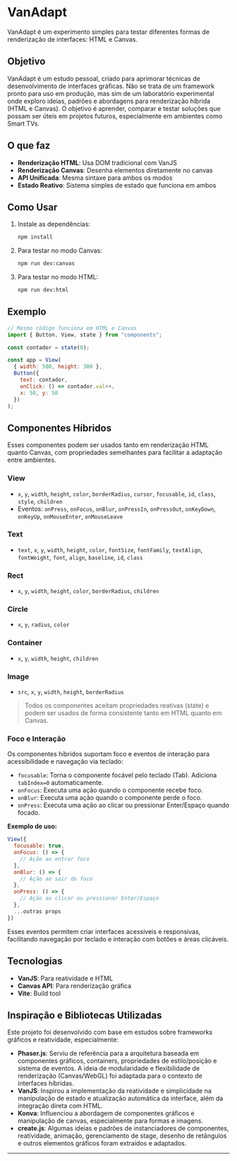 # VanAdapt

VanAdapt é um experimento simples para testar diferentes formas de renderização de interfaces: HTML e Canvas.

## Objetivo

VanAdapt é um estudo pessoal, criado para aprimorar técnicas de desenvolvimento de interfaces gráficas. Não se trata de um framework pronto para uso em produção, mas sim de um laboratório experimental onde exploro ideias, padrões e abordagens para renderização híbrida (HTML e Canvas). O objetivo é aprender, comparar e testar soluções que possam ser úteis em projetos futuros, especialmente em ambientes como Smart TVs.


## O que faz

- **Renderização HTML**: Usa DOM tradicional com VanJS
- **Renderização Canvas**: Desenha elementos diretamente no canvas
- **API Unificada**: Mesma sintaxe para ambos os modos
- **Estado Reativo**: Sistema simples de estado que funciona em ambos

## Como Usar

1. Instale as dependências:
   ```bash
   npm install
   ```

2. Para testar no modo Canvas:
   ```bash
   npm run dev:canvas
   ```

3. Para testar no modo HTML:
   ```bash
   npm run dev:html
   ```

## Exemplo

```javascript
// Mesmo código funciona em HTML e Canvas
import { Button, View, state } from "components";

const contador = state(0);

const app = View(
  { width: 500, height: 300 },
  Button({
    text: contador,
    onClick: () => contador.val++,
    x: 50, y: 50
  })
);
```

## Componentes Híbridos

Esses componentes podem ser usados tanto em renderização HTML quanto Canvas, com propriedades semelhantes para facilitar a adaptação entre ambientes.

### View
- `x`, `y`, `width`, `height`, `color`, `borderRadius`, `cursor`, `focusable`, `id`, `class`, `style`, `children`
- Eventos: `onPress`, `onFocus`, `onBlur`, `onPressIn`, `onPressOut`, `onKeyDown`, `onKeyUp`, `onMouseEnter`, `onMouseLeave`

### Text
- `text`, `x`, `y`, `width`, `height`, `color`, `fontSize`, `fontFamily`, `textAlign`, `fontWeight`, `font`, `align`, `baseline`, `id`, `class`

### Rect
- `x`, `y`, `width`, `height`, `color`, `borderRadius`, `children`

### Circle
- `x`, `y`, `radius`, `color`

### Container
- `x`, `y`, `width`, `height`, `children`

### Image
- `src`, `x`, `y`, `width`, `height`, `borderRadius`

> Todos os componentes aceitam propriedades reativas (state) e podem ser usados de forma consistente tanto em HTML quanto em Canvas.

### Foco e Interação

Os componentes híbridos suportam foco e eventos de interação para acessibilidade e navegação via teclado:

- `focusable`: Torna o componente focável pelo teclado (Tab). Adiciona `tabIndex=0` automaticamente.
- `onFocus`: Executa uma ação quando o componente recebe foco.
- `onBlur`: Executa uma ação quando o componente perde o foco.
- `onPress`: Executa uma ação ao clicar ou pressionar Enter/Espaço quando focado.

**Exemplo de uso:**
```js
View({
  focusable: true,
  onFocus: () => {
    // Ação ao entrar foco
  },
  onBlur: () => {
    // Ação ao sair do foco
  },
  onPress: () => {
    // Ação ao clicar ou pressionar Enter/Espaço
  },
  ...outras props
})
```

Esses eventos permitem criar interfaces acessíveis e responsivas, facilitando navegação por teclado e interação com botões e áreas clicáveis.

## Tecnologias

- **VanJS**: Para reatividade e HTML
- **Canvas API**: Para renderização gráfica
- **Vite**: Build tool

## Inspiração e Bibliotecas Utilizadas

Este projeto foi desenvolvido com base em estudos sobre frameworks gráficos e reatividade, especialmente:

- **Phaser.js**: Serviu de referência para a arquitetura baseada em componentes gráficos, containers, propriedades de estilo/posição e sistema de eventos. A ideia de modularidade e flexibilidade de renderização (Canvas/WebGL) foi adaptada para o contexto de interfaces híbridas.
- **VanJS**: Inspirou a implementação da reatividade e simplicidade na manipulação de estado e atualização automática da interface, além da integração direta com HTML.
- **Konva**: Influenciou a abordagem de componentes gráficos e manipulação de canvas, especialmente para formas e imagens.
- **create.js**: Algumas ideias e padrões de instanciadores de componentes, reatividade, animação, gerenciamento de stage, desenho de retângulos e outros elementos gráficos foram extraídos e adaptados.

---



